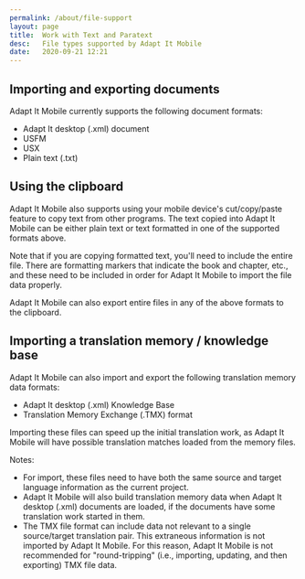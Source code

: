 ```yaml
---
permalink: /about/file-support
layout: page
title:  Work with Text and Paratext
desc:   File types supported by Adapt It Mobile
date:   2020-09-21 12:21
---
```


## Importing and exporting documents

Adapt It Mobile currently supports the following document formats:

- Adapt It desktop (.xml) document
- USFM
- USX
- Plain text (.txt)

## Using the clipboard

Adapt It Mobile also supports using your mobile device's cut/copy/paste feature to copy text from other programs. The text copied into Adapt It Mobile can be either plain text or text formatted in one of the supported formats above. 

Note that if you are copying formatted text, you'll need to include the entire file. There are formatting markers that indicate the book and chapter, etc., and these need to be included in order for Adapt It Mobile to import the file data properly.

Adapt It Mobile can also export entire files in any of the above formats to the clipboard.

## Importing a translation memory / knowledge base

Adapt It Mobile can also import and export the following translation memory data formats:

- Adapt It desktop (.xml) Knowledge Base
- Translation Memory Exchange (.TMX) format

Importing these files can speed up the initial translation work, as Adapt It Mobile will have possible translation matches loaded from the memory files.

Notes:

- For import, these files need to have both the same source and target language information as the current project.
- Adapt It Mobile will also build translation memory data when Adapt It desktop (.xml) documents are loaded, if the documents have some translation work started in them.
- The TMX file format can include data not relevant to a single source/target translation pair. This extraneous information is not imported by Adapt It Mobile. For this reason, Adapt It Mobile is not recommended for "round-tripping" (i.e., importing, updating, and then exporting) TMX file data.
